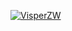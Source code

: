 [![VisperZW](https://readme-typing-svg.demolab.com/?lines=Hi+My+Name+Is+VispeZW;I+Love+PrincessRN;I+Like+ZT_02clan)](https://git.io/typing-svg)
